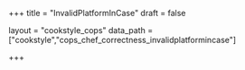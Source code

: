 +++
title = "InvalidPlatformInCase"
draft = false

layout = "cookstyle_cops"
data_path = ["cookstyle","cops_chef_correctness_invalidplatformincase"]

+++

<!-- The content of this page is automatically generated from the
cops_chef_correctness_invalidplatformincase.yml file in github.com/chef/cookstyle/blob/master/docs-chef-io/data/cookstyle/. -->
